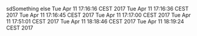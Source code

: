 sdSomething else
Tue Apr 11 17:16:16 CEST 2017
Tue Apr 11 17:16:36 CEST 2017
Tue Apr 11 17:16:45 CEST 2017
Tue Apr 11 17:17:00 CEST 2017
Tue Apr 11 17:51:01 CEST 2017
Tue Apr 11 18:18:46 CEST 2017
Tue Apr 11 18:19:24 CEST 2017
